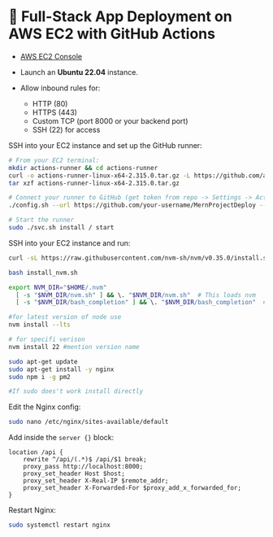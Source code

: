 
# 🚀 Full-Stack App Deployment on AWS EC2 with GitHub Actions


* [AWS EC2 Console](https://console.aws.amazon.com/ec2/)
* Launch an **Ubuntu 22.04** instance.
* Allow inbound rules for:

  * HTTP (80)
  * HTTPS (443)
  * Custom TCP (port 8000 or your backend port)
  * SSH (22) for access


SSH into your EC2 instance and set up the GitHub runner:

```bash
# From your EC2 terminal:
mkdir actions-runner && cd actions-runner
curl -o actions-runner-linux-x64-2.315.0.tar.gz -L https://github.com/actions/runner/releases/download/v2.315.0/actions-runner-linux-x64-2.315.0.tar.gz
tar xzf actions-runner-linux-x64-2.315.0.tar.gz

# Connect your runner to GitHub (get token from repo -> Settings -> Actions -> Runners)
./config.sh --url https://github.com/your-username/MernProjectDeploy --token <TOKEN>

# Start the runner
sudo ./svc.sh install / start
```


SSH into your EC2 instance and run:

```bash
curl -sL https://raw.githubusercontent.com/nvm-sh/nvm/v0.35.0/install.sh -o install_nvm.sh

bash install_nvm.sh

export NVM_DIR="$HOME/.nvm"
  [ -s "$NVM_DIR/nvm.sh" ] && \. "$NVM_DIR/nvm.sh"  # This loads nvm
  [ -s "$NVM_DIR/bash_completion" ] && \. "$NVM_DIR/bash_completion"  # This loads nvm bash_completion

#for latest version of node use 
nvm install --lts

# for specifi verison
nvm install 22 #mention version name

sudo apt-get update
sudo apt-get install -y nginx
sudo npm i -g pm2

#If sudo does't work install directly
```


Edit the Nginx config:

```bash
sudo nano /etc/nginx/sites-available/default
```

Add inside the `server {}` block:

```nginx
location /api {
    rewrite ^/api/(.*)$ /api/$1 break;
    proxy_pass http://localhost:8000;
    proxy_set_header Host $host;
    proxy_set_header X-Real-IP $remote_addr;
    proxy_set_header X-Forwarded-For $proxy_add_x_forwarded_for;
}
```

Restart Nginx:

```bash
sudo systemctl restart nginx
```